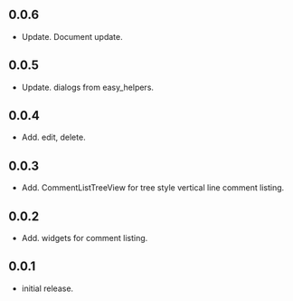 ## 0.0.6
* Update. Document update.

## 0.0.5
* Update. dialogs from easy_helpers.

## 0.0.4
* Add. edit, delete.

## 0.0.3
* Add. CommentListTreeView for tree style vertical line comment listing.

## 0.0.2
* Add. widgets for comment listing.

## 0.0.1
* initial release.
